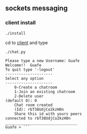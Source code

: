 ## sockets messaging

### client install

`./install`

cd to [client](client) and type

`./chat.py`

```User not found
Please type a new Username: Guafe
Welcome!!  Guafe
To quit type '-logout'
---------------------
Select any option
---------------------
	0-Create a chatroom
	1-Join an existing chatroom
	2-Delete user
(default 0): 0
	Chat room created
	(Id): rbT38UdjCo2kzH0n
	Share this id with yours peers
connected to rbT38UdjCo2kzH0n
________________________________
Guafe > ```
